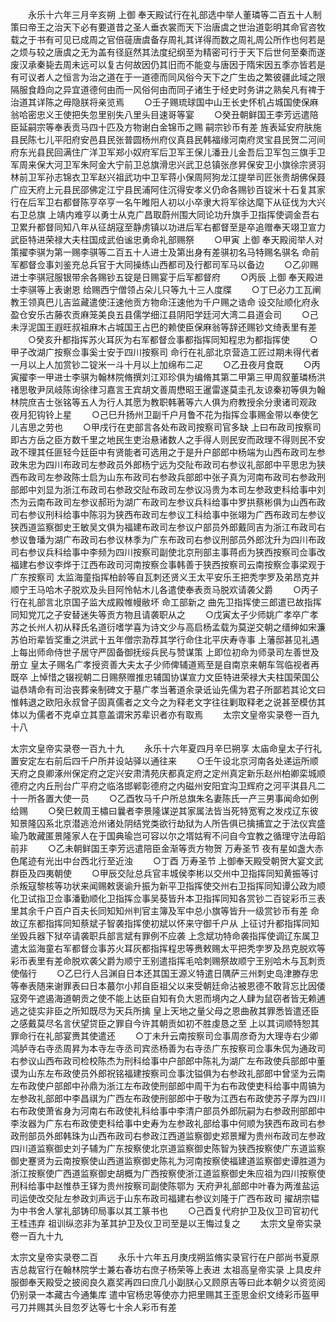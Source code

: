 <!-- { "loadSidebar": true } -->
　　永乐十六年三月辛亥朔  上御  奉天殿试行在礼部选中举人董璘等二百五十人制策曰帝王之治天下必有要道昔之圣人垂衣裳而天下治唐虞之世治道彰明其命官咨牧载之于书有可见已成周之官倍蓰唐虞备存周礼其详得而数之周礼周公所作也何若是之烦与较之唐虞之无为盖有径庭然其法度纪纲至为精密可行于天下后世何至秦而遂废汉承秦毙去周未远可以复古何故因仍其旧而不能变与唐因于隋宋因五季亦皆若是有可议者人之恒言为治之道在于一道德而同风俗今天下之广生齿之繁彼疆此域之限隔服食趋向之异宜道德何由而一风俗何由而同子诸生于经史时务讲之熟矣凡有禆于治道其详陈之毋隐朕将亲览焉
　　○壬子赐琉球国中山王长史怀机占城国使保麻翁哈密忠义王使把失忽里别失八里头目速哥等宴
　　○癸丑朝鲜国王李芳远遣陪臣延嗣宗等奉表贡马四十匹及方物谢白金锦币之赐  嗣宗钞币有差  旌表延安府肤施县民陈七儿平阳府安邑县民张普圆杨州府仪真县民韩福缘河南府灵宝县民贺二河间府东光县民回满住广洋卫军郑小奴府军后卫军王保儿潘丑儿金吾后卫军包三旗手卫军周来保大河卫军朱阿金大宁前卫总旗滑忠兴武卫总镇张彦昇保安卫小旗徐宗贤羽林前卫军孙志锦衣卫军赵兴祖武功中卫军蒋小保周阿狗龙江提举司匠张贵胡佛保聂广应天府上元县民邵佛定江宁县民浦阿住沉得安孝义仍命各赐钞百锭米十石复其家  行在后军卫右都督陈亨卒亨一名午睢阳人初以小卒隶大将军徐达麾下从征伐为大兴右卫总旗  上靖内难亨以勇士从克广昌取蔚州围大同论功升旗手卫指挥使调金吾右卫累升都督同知八年从征胡寇至静虏镇以功进后军右都督至是卒追赠奉天翊卫宣力武臣特进荣禄大夫柱国成武伯谧忠勇命礼部赐祭
　　○甲寅  上御  奉天殿阅举人对策擢李骐为第一赐李骐等二百五十人进士及第出身有差骐初名马特赐名骐名  命前军都督佥事刘鉴充总兵官于大同操练山西都司及行都司军马以备边
　　○乙卯赐进士李骐冠服银带余各赐钞五锭是日赐宴于后军都督府
　　○丙辰  上御  奉天殿进士李骐等上表谢恩  给赐西宁僧领占朵儿只等九十三人度牒
　　○丁巳必力工瓦阐教王领真巴儿吉监藏遣使汪速他贡方物命汪速他为千户赐之诰命  设交阯顺化府永盈仓安乐古藤农贡麻笼美良五县儒学细江县阴阳学廷河大湾二县道会司
　　○己未浮泥国王遐旺叔祖麻木占城国王占巴的赖使臣保麻翁等辞还赐钞文绮表里有差
　　○癸亥升都指挥苏火耳灰为右军都督佥事都指挥同知程忠为都指挥使
　　○甲子改湖广按察佥事奚士安于四川按察司  命行在礼部北京营造工匠过期未得代者一月以上人加赏钞二锭米一斗十月以上加绵布二疋
　　○乙丑夜月食既
　　○丙寅擢李一甲进士李骐为翰林院脩撰刘江邓珍俱为编脩其第二甲第三甲周叙董璘杨洪禇思敬尹凤岐陈询徐律习嘉言王宾胡文善周懋昭王暹雷遂莫圭孔友谅秦初等俱为翰林院庶吉士张铭等五人为行人其愿为教职韩著等六人俱为府教授余分隶诸司观政  夜月犯钩铃上星
　　○己巳升扬州卫副千户月鲁不花为指挥佥事赐金带以奉使乞儿吉思之劳也
　　○甲戌行在吏部言各处布政司按察司官多缺  上曰布政司按察司即古方岳之臣方数千里之地民生吏治悬诸数人之手得人则民安而政理不得则民不安政不理其任匪轻今廷臣中有贤能者可选用之于是升户部郎中杨端为山西布政司左参政朱忠为四川布政司左参政员外郎杨宁远为交阯布政司右参议礼部郎中平思忠为狭西布政司左参政陈士启为山东布政司右参政兵部郎中张子真为河南布政司右参政刑部郎中刘显为浙江布政司右参政交阯布政司左参议冯贵为本司左参政吏科给事中刘杰为云南布政司左参议郝珩为湖广布政司左参议兵科给事中罗拱蔡彬俱为山西布政司右参议刑科给事中陈羽为狭西布政司左参议工科给事中张翊为广西布政司左参议狭西道监察御史王敏吴文俱为福建布政司左参议户部员外郎戴同吉为浙江布政司右参议鲁璠为湖广布政司右参议林季为广东布政司右参议刑部员外郎沈升为四川布政司右参议兵科给事中李频为四川按察司副使北京刑部主事蒋卣为狭西按察司佥事改福建右参议李烨于江西布政司河南按察佥事韩善于狭西按察司云南按察佥事梁观于广东按察司  太监海童指挥柏龄等自瓦刺还贤义王太平安乐王把秃孛罗及弟昂克并顺宁王马哈木子脱欢及头目阿怜帖木儿各遣使奉表贡马脱欢请袭父爵
　　○丙子行在礼部言北京国子监大成殿帷幔敝坏  命工部新之  曲先卫指挥使三郎遣已故指挥同知党兀之子安替迷失等贡方物且请袭职从之
　　○戊寅太子少师姚广孝卒广孝苏之长州人初从释氏名道衍嗜学喜为诗文少与高启杨孟载为莫逆交朝之缙绅如宋濂苏伯珩辈皆奖重之洪武十五年僧宗泐荐其学行命住北平庆寿寺事  上藩邸甚见礼遇  上每出师命侍世子居守严固备御抚绥兵民与赞谋策  上即位初命为师录司左善世及册立  皇太子赐名广孝授资善大夫太子少师俾辅道焉至是自南京来朝车驾临视者再既卒  上悼惜之辍视朝二日赐祭赠推忠辅国协谋宣力文臣特进荣禄大夫柱国荣国公谥恭靖命有司治丧葬亲制碑文于墓广孝当著道余录诋讪先儒为君子所鄙若其论文曰惟韩退之欧阳永叔曾子固真儒者之文今之为释老文字往往剿取释老之说甚至模仿其体以为儒者不克卓立其意盖谓宋苏辈识者亦有取焉
　　太宗文皇帝实录卷一百九十八


太宗文皇帝实录卷一百九十九
　　永乐十六年夏四月辛巳朔享  太庙命皇太子行礼  置安定左右前后四千户所并设站驿以通往来
　　○壬午设北京河南各处递运所顺天府之良卿涿州保定府之定兴安肃清苑庆都真定府之定州真定新乐赵州柏卿栾城顺德府之内丘刑台广平府之临洛邯郸彰德府之内磁州安阳宜沟卫辉府之河平淇县凡二十一所各置大使一员
　　○乙酉牧马千户所总旗朱名妻陈氏一产三男事闻命如例给赐
　　○癸巳敕周王橚曰曩者李景隆谋逆其家属法皆当死特宽宥之发戍辽东彼知景隆囚系北京潜逃沧州诸处阴结党类欲行劫狱为人所告俱已擒捕宜之于法仪宾盛瑜乃敢藏匿景隆家人在于国典瑜岂可容以尔之壻姑宥不问自今宜教之循理守法毋蹈前非
　　○乙未朝鲜国王李芳远遣陪臣金渐等贡方物贺  万寿圣节  夜有星如盏大赤色尾迹有光出中台西北行至近浊
　　○丁酉  万寿圣节  上御奉天殿受朝贺大宴文武群臣及四夷朝使
　　○甲辰交阯总兵官丰城侯李彬以交州中卫指挥同知黄振等讨杀叛寇黎核等功状来闻赐敕褒谕升振为新平卫指挥使交州右卫指挥同知谭公政为顺化卫试指卫佥事潘勤顺化卫指挥佥事吴葵皆升本卫指挥同知各赏钞二百锭彩币三表里其余千户百户百夫长同知知州判官主簿及军中总小旗等皆升一级赏钞币有差  命故辽东都指挥同知蔡斌子智袭指挥使初斌以怀来守御千户从  上征讨升都指挥同知坐毁兵器下狱卒请袭职兵部言斌有罪例不应袭  上念斌功特命袭指挥使调辽东属卫  遣太监海童右军都督佥事苏火耳灰都指挥程忠等赉敕赐太平把秃孛罗及昂克脱欢等彩币表里有差命脱欢袭父爵为顺宁王别遣指挥毛哈刺赐祭故顺宁王别哈木与瓦刺贡使偕行
　　○乙巳行人吕渊自日本还其国王源义特遣日隅萨三州刺史岛津滕存忠等奉表随来谢罪表曰日本蕞尔小邦自臣祖父以来受朝廷命沾被恩德不敢背忘比因倭寇旁午遮遏海道朝贡之使不能上达臣自知有负大恩而境内之人肆为鼠窃者皆无赖逋逃之徒实非臣之所知既尽为天兵所擒  皇上天地之量父母之恩曲赦其罪悉皆遣还臣之感戴莫尽名言伏望贷臣之罪自今许其朝贡如初不胜虔恳之至  上以其词顺特恕其罪命行在礼部宴赉其使遣还
　　○丁未升云南按察司佥事周彦奇为大理寺右少卿鸿胪寺右寺丞周昇为本寺左寺丞司宾丞杨善为右寺丞广东按察司佥事朱侃为通政司右参议山西布政司检校陈杰为刑科给事中户部郎中陈礼为湖广左布政使兵部郎中董谟为山东左布政使员外郎祝铭福建按察司佥事沈镒俱为右参政礼部郎中曾坚为云南左布政使户部郎中孙鼎为浙江左布政使刑部郎中周干为右布政使吏科给事中周镐为左参政礼部郎中李昌祺为广西左布政使刑部郎中于敬为江西右布政使苏子厚为四川右布政使萧省身为河南右布政使礼科给事中李清户部员外郎阮嗣为右参政刑部郎中李汝器为广东右布政使吏科给事中史寿为左参政礼部给事中何顺为狭西布政司右参政刑部员外郎韩珠为山西布政司右参政江西道监察御史郑景耀为贵州布政司左参政四川道监察御史刘子辅为广东按察使北京道监察御史陈智为狭西按察使广东道监察御史蹇贤为云南按察使山西道监察御史陈礼为河南按察使福建道监察御史谭胜道为浙江按察使广西道监察御史胡概为广西按察使浙江道监察御史朱应祖为四川按察使刑科给事中赵惟恭王铎为贵州按察司副使陈鄂为  天府尹礼部郎中叶春为两淮盐运司运使改交阯左参政刘声远于山东布政司福建右参议刘隆于广西布政司  擢胡宗韫为中书舍人掌礼部铸印局事以其工篆书也
　　○己酉复代府护卫及仪卫司官初代王桂违弃  祖训纵恣非为革其护卫及仪卫司至是以王悔过复之
　　太宗文皇帝实录卷一百九十九


太宗文皇帝实录卷二百
　　永乐十六年五月庚戌朔监脩实录官行在户部尚书夏原吉总裁官行在翰林院学士兼右春坊右庶子杨荣等上表进  太祖高皇帝实录  上具皮弁服御奉天殿受之披阅良久嘉奖再四曰庶几小副朕心又顾原吉等曰此本朝夕以资览阅仍别录一本藏古今通集库  遣中官杨忠等使亦力把里赐其王歪思金织文绮彩币盔甲弓刀并赐其头目忽歹达等七十余人彩币有差
